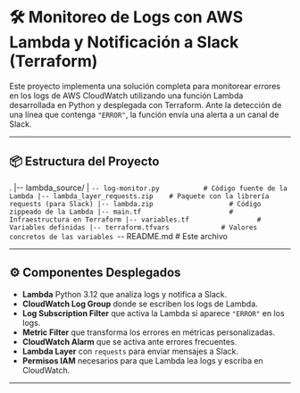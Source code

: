 # 🛠️ Monitoreo de Logs con AWS Lambda y Notificación a Slack (Terraform)

Este proyecto implementa una solución completa para monitorear errores en los logs de AWS CloudWatch utilizando una función Lambda desarrollada en Python y desplegada con Terraform. Ante la detección de una línea que contenga `"ERROR"`, la función envía una alerta a un canal de Slack.

---

## 📦 Estructura del Proyecto

.
|-- lambda_source/
|   `-- log-monitor.py           # Código fuente de la Lambda
|-- lambda_layer_requests.zip    # Paquete con la librería requests (para Slack)
|-- lambda.zip                   # Código zippeado de la Lambda
|-- main.tf                      # Infraestructura en Terraform
|-- variables.tf                 # Variables definidas
|-- terraform.tfvars             # Valores concretos de las variables
`-- README.md                    # Este archivo

---

## ⚙️ Componentes Desplegados

- **Lambda** Python 3.12 que analiza logs y notifica a Slack.
- **CloudWatch Log Group** donde se escriben los logs de Lambda.
- **Log Subscription Filter** que activa la Lambda si aparece `"ERROR"` en los logs.
- **Metric Filter** que transforma los errores en métricas personalizadas.
- **CloudWatch Alarm** que se activa ante errores frecuentes.
- **Lambda Layer** con `requests` para enviar mensajes a Slack.
- **Permisos IAM** necesarios para que Lambda lea logs y escriba en CloudWatch.

---
